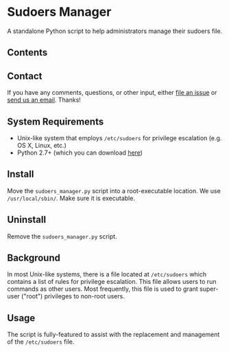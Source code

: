 # Sudoers Manager

A standalone Python script to help administrators manage their sudoers file.

## Contents

## Contact

If you have any comments, questions, or other input, either [file an issue](../../issues) or [send us an email](mailto:mlib-its-mac-github@lists.utah.edu). Thanks!

## System Requirements

* Unix-like system that employs `/etc/sudoers` for privilege escalation (e.g. OS X, Linux, etc.)
* Python 2.7+ (which you can download [here](https://www.python.org/download/))

## Install

Move the `sudoers_manager.py` script into a root-executable location. We use `/usr/local/sbin/`. Make sure it is executable.

## Uninstall

Remove the `sudoers_manager.py` script.

## Background

In most Unix-like systems, there is a file located at `/etc/sudoers` which contains a list of rules for privilege escalation. This file allows users to run commands as other users. Most frequently, this file is used to grant super-user ("root") privileges to non-root users.

## Usage

The script is fully-featured to assist with the replacement and management of the `/etc/sudoers` file.
